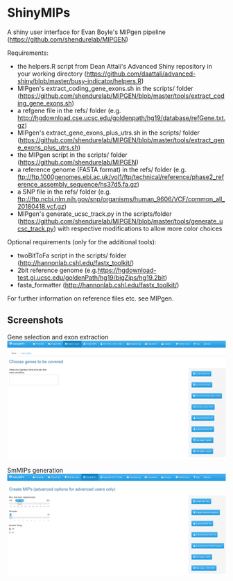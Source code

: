 # ShinyMIPs
A shiny user interface for Evan Boyle's MIPgen pipeline (https://github.com/shendurelab/MIPGEN)

Requirements:
- the helpers.R script from Dean Attali's Advanced Shiny repository in your working directory (https://github.com/daattali/advanced-shiny/blob/master/busy-indicator/helpers.R)
- MIPgen's extract_coding_gene_exons.sh in the scripts/ folder (https://github.com/shendurelab/MIPGEN/blob/master/tools/extract_coding_gene_exons.sh)
- a refgene file in the refs/ folder (e.g. http://hgdownload.cse.ucsc.edu/goldenpath/hg19/database/refGene.txt.gz)
- MIPgen's extract_gene_exons_plus_utrs.sh in the scripts/ folder (https://github.com/shendurelab/MIPGEN/blob/master/tools/extract_gene_exons_plus_utrs.sh)
- the MIPgen script in the scripts/ folder (https://github.com/shendurelab/MIPGEN)
- a reference genome (FASTA format) in the refs/ folder (e.g. ftp://ftp.1000genomes.ebi.ac.uk/vol1/ftp/technical/reference/phase2_reference_assembly_sequence/hs37d5.fa.gz)
- a SNP file in the refs/ folder (e.g. ftp://ftp.ncbi.nlm.nih.gov/snp/organisms/human_9606/VCF/common_all_20180418.vcf.gz)
- MIPgen's generate_ucsc_track.py in the scripts/folder (https://github.com/shendurelab/MIPGEN/blob/master/tools/generate_ucsc_track.py) with respective modifications to allow more color choices

Optional requirements (only for the additional tools):
- twoBitToFa script in the scripts/ folder (http://hannonlab.cshl.edu/fastx_toolkit/)
- 2bit reference genome (e.g.https://hgdownload-test.gi.ucsc.edu/goldenPath/hg19/bigZips/hg19.2bit)
- fasta_formatter (http://hannonlab.cshl.edu/fastx_toolkit/)

For further information on reference files etc. see MIPgen.

## Screenshots

Gene selection and exon extraction
![Genes](screenshot1.png)

SmMIPs generation
![MIPs](screenshot2.png)
